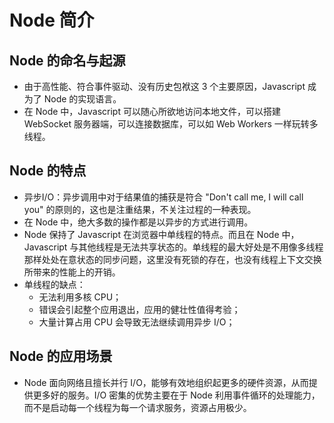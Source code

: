 # Node 简介

## Node 的命名与起源
+ 由于高性能、符合事件驱动、没有历史包袱这 3 个主要原因，Javascript 成为了 Node 的实现语言。
+ 在 Node 中，Javascript 可以随心所欲地访问本地文件，可以搭建 WebSocket 服务器端，可以连接数据库，可以如 Web Workers 一样玩转多线程。

## Node 的特点
+ 异步I/O：异步调用中对于结果值的捕获是符合 "Don't call me, I will call you" 的原则的，这也是注重结果，不关注过程的一种表现。
+ 在 Node 中，绝大多数的操作都是以异步的方式进行调用。
+ Node 保持了 Javascript 在浏览器中单线程的特点。而且在 Node 中，Javascript 与其他线程是无法共享状态的。单线程的最大好处是不用像多线程那样处处在意状态的同步问题，这里没有死锁的存在，也没有线程上下文交换所带来的性能上的开销。
+ 单线程的缺点：
  + 无法利用多核 CPU；
  + 错误会引起整个应用退出，应用的健壮性值得考验；
  + 大量计算占用 CPU 会导致无法继续调用异步 I/O；

## Node 的应用场景
+ Node 面向网络且擅长并行 I/O，能够有效地组织起更多的硬件资源，从而提供更多好的服务。I/O 密集的优势主要在于 Node 利用事件循环的处理能力，而不是启动每一个线程为每一个请求服务，资源占用极少。